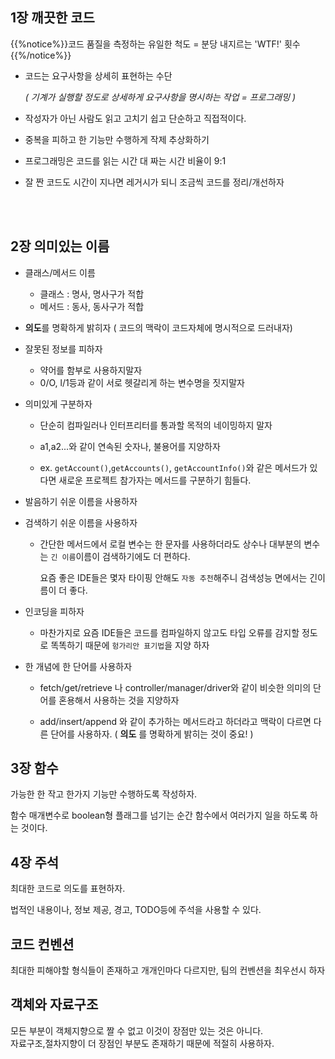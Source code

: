 ## 1장 깨끗한 코드

{{%notice%}}코드 품질을 측정하는 유일한 척도 = 분당 내지르는 'WTF!' 횟수{{%/notice%}}

- 코드는 요구사항을 상세히 표현하는 수단

  _( 기계가 실행할 정도로 상세하게 요구사항을 명시하는 작업 = 프로그래밍 )_

- 작성자가 아닌 사람도 읽고 고치기 쉽고 단순하고 직접적이다.

- 중복을 피하고 한 기능만 수행하게 작제 추상화하기

- 프로그래밍은 코드를 읽는 시간 대 짜는 시간 비율이 9:1

- 잘 짠 코드도 시간이 지나면 레거시가 되니 조금씩 코드를 정리/개선하자

<br><br>

## 2장 의미있는 이름

- 클래스/메서드 이름

  - 클래스 : 명사, 명사구가 적합
  - 메서드 : 동사, 동사구가 적합

- **의도**를 명확하게 밝히자 ( 코드의 맥락이 코드자체에 명시적으로 드러내자)

- 잘못된 정보를 피하자

  - 약어를 함부로 사용하지말자
  - 0/O, l/1등과 같이 서로 헷갈리게 하는 변수명을 짓지말자

- 의미있게 구분하자

  - 단순히 컴파일러나 인터프리터를 통과할 목적의 네이밍하지 말자

  - a1,a2...와 같이 연속된 숫자나, 불용어를 지양하자

  - ex. `getAccount()`,`getAccounts()`, `getAccountInfo()`와 같은 메서드가 있다면 새로운 프로젝트 참가자는 메서드를 구분하기 힘들다.

- 발음하기 쉬운 이름을 사용하자
- 검색하기 쉬운 이름을 사용하자

  - 간단한 메서드에서 로컬 변수는 한 문자를 사용하더라도 상수나 대부분의 변수는 `긴 이름`이름이 검색하기에도 더 편하다.

    요즘 좋은 IDE들은 몇자 타이핑 안해도 `자동 추천`해주니 검색성능 면에서는 긴이름이 더 좋다.

- 인코딩을 피하자

  - 마찬가지로 요즘 IDE들은 코드를 컴파일하지 않고도 타입 오류를 감지할 정도로 똑똑하기 때문에 `헝가리안 표기법`을 지양 하자

- 한 개념에 한 단어를 사용하자

  - fetch/get/retrieve 나 controller/manager/driver와 같이 비슷한 의미의 단어를 혼용해서 사용하는 것을 지양하자

  - add/insert/append 와 같이 추가하는 메서드라고 하더라고 맥락이 다르면 다른 단어를 사용하자. ( **의도** 를 명확하게 밝히는 것이 중요! )

## 3장 함수

가능한 한 작고 한가지 기능만 수행하도록 작성하자.

함수 매개변수로 boolean형 플래그를 넘기는 순간 함수에서 여러가지 일을 하도록 하는 것이다.

## 4장 주석

최대한 코드로 의도를 표현하자.

법적인 내용이나, 정보 제공, 경고, TODO등에 주석을 사용할 수 있다.

## 코드 컨벤션

최대한 피해야할 형식들이 존재하고 개개인마다 다르지만, 팀의 컨벤션을 최우선시 하자

## 객체와 자료구조

모든 부분이 객체지향으로 짤 수 없고 이것이 장점만 있는 것은 아니다.
<bR>자료구조,절차지향이 더 장점인 부분도 존재하기 때문에 적절히 사용하자.
